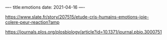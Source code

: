 —-
title:emotions
date: 2021-04-16
—-

https://www.slate.fr/story/207515/etude-cris-humains-emotions-joie-colere-peur-reaction?amp

https://journals.plos.org/plosbiology/article?id=10.1371/journal.pbio.3000751